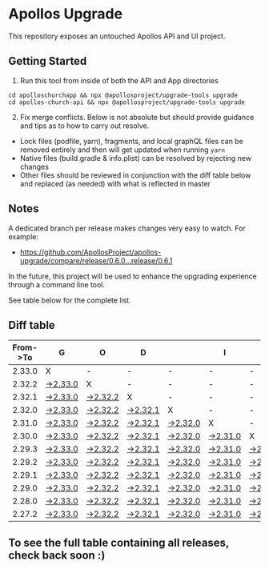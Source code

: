 # Apollos Upgrade

This repository exposes an untouched Apollos API and UI project.

## Getting Started

1. Run this tool from inside of both the API and App directories

```
cd apolloschurchapp && npx @apollosproject/upgrade-tools upgrade
cd apollos-church-api && npx @apollosproject/upgrade-tools upgrade
```

2. Fix merge conflicts. Below is not absolute but should provide guidance and tips as to how to carry out resolve.
* Lock files (podfile, yarn), fragments, and local graphQL files can be removed entirely and then will get updated when running `yarn`
* Native files (build.gradle & info.plist) can be resolved by rejecting new changes
* Other files should be reviewed in conjunction with the diff table below and replaced (as needed) with what is reflected in master

## Notes

A dedicated branch per release makes changes very easy
to watch. For example:

* https://github.com/ApollosProject/apollos-upgrade/compare/release/0.6.0...release/0.6.1

In the future, this project will be used to enhance the upgrading experience through a command line tool.

See table below for the complete list.

## Diff table

| From->To | G                                                                                                    | O                                                                                                    | D                                                                                                    |                                                                                                      | I                                                                                                    | S                                                                                                    |                                                                                                      | G                                                                                                    | O                                                                                                    | O                                                                                                    | D                                                                                                    | !   |
| -------- | ---------------------------------------------------------------------------------------------------- | ---------------------------------------------------------------------------------------------------- | ---------------------------------------------------------------------------------------------------- | ---------------------------------------------------------------------------------------------------- | ---------------------------------------------------------------------------------------------------- | ---------------------------------------------------------------------------------------------------- | ---------------------------------------------------------------------------------------------------- | ---------------------------------------------------------------------------------------------------- | ---------------------------------------------------------------------------------------------------- | ---------------------------------------------------------------------------------------------------- | ---------------------------------------------------------------------------------------------------- | --- |
| 2.33.0   | X                                                                                                    | -                                                                                                    | -                                                                                                    | -                                                                                                    | -                                                                                                    | -                                                                                                    | -                                                                                                    | -                                                                                                    | -                                                                                                    | -                                                                                                    | -                                                                                                    | -   |
| 2.32.2   | [->2.33.0](https://github.com/ApollosProject/apollos-upgrade/compare/release/2.32.2..release/2.33.0) | X                                                                                                    | -                                                                                                    | -                                                                                                    | -                                                                                                    | -                                                                                                    | -                                                                                                    | -                                                                                                    | -                                                                                                    | -                                                                                                    | -                                                                                                    | -   |
| 2.32.1   | [->2.33.0](https://github.com/ApollosProject/apollos-upgrade/compare/release/2.32.1..release/2.33.0) | [->2.32.2](https://github.com/ApollosProject/apollos-upgrade/compare/release/2.32.1..release/2.32.2) | X                                                                                                    | -                                                                                                    | -                                                                                                    | -                                                                                                    | -                                                                                                    | -                                                                                                    | -                                                                                                    | -                                                                                                    | -                                                                                                    | -   |
| 2.32.0   | [->2.33.0](https://github.com/ApollosProject/apollos-upgrade/compare/release/2.32.0..release/2.33.0) | [->2.32.2](https://github.com/ApollosProject/apollos-upgrade/compare/release/2.32.0..release/2.32.2) | [->2.32.1](https://github.com/ApollosProject/apollos-upgrade/compare/release/2.32.0..release/2.32.1) | X                                                                                                    | -                                                                                                    | -                                                                                                    | -                                                                                                    | -                                                                                                    | -                                                                                                    | -                                                                                                    | -                                                                                                    | -   |
| 2.31.0   | [->2.33.0](https://github.com/ApollosProject/apollos-upgrade/compare/release/2.31.0..release/2.33.0) | [->2.32.2](https://github.com/ApollosProject/apollos-upgrade/compare/release/2.31.0..release/2.32.2) | [->2.32.1](https://github.com/ApollosProject/apollos-upgrade/compare/release/2.31.0..release/2.32.1) | [->2.32.0](https://github.com/ApollosProject/apollos-upgrade/compare/release/2.31.0..release/2.32.0) | X                                                                                                    | -                                                                                                    | -                                                                                                    | -                                                                                                    | -                                                                                                    | -                                                                                                    | -                                                                                                    | -   |
| 2.30.0   | [->2.33.0](https://github.com/ApollosProject/apollos-upgrade/compare/release/2.30.0..release/2.33.0) | [->2.32.2](https://github.com/ApollosProject/apollos-upgrade/compare/release/2.30.0..release/2.32.2) | [->2.32.1](https://github.com/ApollosProject/apollos-upgrade/compare/release/2.30.0..release/2.32.1) | [->2.32.0](https://github.com/ApollosProject/apollos-upgrade/compare/release/2.30.0..release/2.32.0) | [->2.31.0](https://github.com/ApollosProject/apollos-upgrade/compare/release/2.30.0..release/2.31.0) | X                                                                                                    | -                                                                                                    | -                                                                                                    | -                                                                                                    | -                                                                                                    | -                                                                                                    | -   |
| 2.29.3   | [->2.33.0](https://github.com/ApollosProject/apollos-upgrade/compare/release/2.29.3..release/2.33.0) | [->2.32.2](https://github.com/ApollosProject/apollos-upgrade/compare/release/2.29.3..release/2.32.2) | [->2.32.1](https://github.com/ApollosProject/apollos-upgrade/compare/release/2.29.3..release/2.32.1) | [->2.32.0](https://github.com/ApollosProject/apollos-upgrade/compare/release/2.29.3..release/2.32.0) | [->2.31.0](https://github.com/ApollosProject/apollos-upgrade/compare/release/2.29.3..release/2.31.0) | [->2.30.0](https://github.com/ApollosProject/apollos-upgrade/compare/release/2.29.3..release/2.30.0) | X                                                                                                    | -                                                                                                    | -                                                                                                    | -                                                                                                    | -                                                                                                    | -   |
| 2.29.2   | [->2.33.0](https://github.com/ApollosProject/apollos-upgrade/compare/release/2.29.2..release/2.33.0) | [->2.32.2](https://github.com/ApollosProject/apollos-upgrade/compare/release/2.29.2..release/2.32.2) | [->2.32.1](https://github.com/ApollosProject/apollos-upgrade/compare/release/2.29.2..release/2.32.1) | [->2.32.0](https://github.com/ApollosProject/apollos-upgrade/compare/release/2.29.2..release/2.32.0) | [->2.31.0](https://github.com/ApollosProject/apollos-upgrade/compare/release/2.29.2..release/2.31.0) | [->2.30.0](https://github.com/ApollosProject/apollos-upgrade/compare/release/2.29.2..release/2.30.0) | [->2.29.3](https://github.com/ApollosProject/apollos-upgrade/compare/release/2.29.2..release/2.29.3) | X                                                                                                    | -                                                                                                    | -                                                                                                    | -                                                                                                    | -   |
| 2.29.1   | [->2.33.0](https://github.com/ApollosProject/apollos-upgrade/compare/release/2.29.1..release/2.33.0) | [->2.32.2](https://github.com/ApollosProject/apollos-upgrade/compare/release/2.29.1..release/2.32.2) | [->2.32.1](https://github.com/ApollosProject/apollos-upgrade/compare/release/2.29.1..release/2.32.1) | [->2.32.0](https://github.com/ApollosProject/apollos-upgrade/compare/release/2.29.1..release/2.32.0) | [->2.31.0](https://github.com/ApollosProject/apollos-upgrade/compare/release/2.29.1..release/2.31.0) | [->2.30.0](https://github.com/ApollosProject/apollos-upgrade/compare/release/2.29.1..release/2.30.0) | [->2.29.3](https://github.com/ApollosProject/apollos-upgrade/compare/release/2.29.1..release/2.29.3) | [->2.29.2](https://github.com/ApollosProject/apollos-upgrade/compare/release/2.29.1..release/2.29.2) | X                                                                                                    | -                                                                                                    | -                                                                                                    | -   |
| 2.29.0   | [->2.33.0](https://github.com/ApollosProject/apollos-upgrade/compare/release/2.29.0..release/2.33.0) | [->2.32.2](https://github.com/ApollosProject/apollos-upgrade/compare/release/2.29.0..release/2.32.2) | [->2.32.1](https://github.com/ApollosProject/apollos-upgrade/compare/release/2.29.0..release/2.32.1) | [->2.32.0](https://github.com/ApollosProject/apollos-upgrade/compare/release/2.29.0..release/2.32.0) | [->2.31.0](https://github.com/ApollosProject/apollos-upgrade/compare/release/2.29.0..release/2.31.0) | [->2.30.0](https://github.com/ApollosProject/apollos-upgrade/compare/release/2.29.0..release/2.30.0) | [->2.29.3](https://github.com/ApollosProject/apollos-upgrade/compare/release/2.29.0..release/2.29.3) | [->2.29.2](https://github.com/ApollosProject/apollos-upgrade/compare/release/2.29.0..release/2.29.2) | [->2.29.1](https://github.com/ApollosProject/apollos-upgrade/compare/release/2.29.0..release/2.29.1) | X                                                                                                    | -                                                                                                    | -   |
| 2.28.0   | [->2.33.0](https://github.com/ApollosProject/apollos-upgrade/compare/release/2.28.0..release/2.33.0) | [->2.32.2](https://github.com/ApollosProject/apollos-upgrade/compare/release/2.28.0..release/2.32.2) | [->2.32.1](https://github.com/ApollosProject/apollos-upgrade/compare/release/2.28.0..release/2.32.1) | [->2.32.0](https://github.com/ApollosProject/apollos-upgrade/compare/release/2.28.0..release/2.32.0) | [->2.31.0](https://github.com/ApollosProject/apollos-upgrade/compare/release/2.28.0..release/2.31.0) | [->2.30.0](https://github.com/ApollosProject/apollos-upgrade/compare/release/2.28.0..release/2.30.0) | [->2.29.3](https://github.com/ApollosProject/apollos-upgrade/compare/release/2.28.0..release/2.29.3) | [->2.29.2](https://github.com/ApollosProject/apollos-upgrade/compare/release/2.28.0..release/2.29.2) | [->2.29.1](https://github.com/ApollosProject/apollos-upgrade/compare/release/2.28.0..release/2.29.1) | [->2.29.0](https://github.com/ApollosProject/apollos-upgrade/compare/release/2.28.0..release/2.29.0) | X                                                                                                    | -   |
| 2.27.2   | [->2.33.0](https://github.com/ApollosProject/apollos-upgrade/compare/release/2.27.2..release/2.33.0) | [->2.32.2](https://github.com/ApollosProject/apollos-upgrade/compare/release/2.27.2..release/2.32.2) | [->2.32.1](https://github.com/ApollosProject/apollos-upgrade/compare/release/2.27.2..release/2.32.1) | [->2.32.0](https://github.com/ApollosProject/apollos-upgrade/compare/release/2.27.2..release/2.32.0) | [->2.31.0](https://github.com/ApollosProject/apollos-upgrade/compare/release/2.27.2..release/2.31.0) | [->2.30.0](https://github.com/ApollosProject/apollos-upgrade/compare/release/2.27.2..release/2.30.0) | [->2.29.3](https://github.com/ApollosProject/apollos-upgrade/compare/release/2.27.2..release/2.29.3) | [->2.29.2](https://github.com/ApollosProject/apollos-upgrade/compare/release/2.27.2..release/2.29.2) | [->2.29.1](https://github.com/ApollosProject/apollos-upgrade/compare/release/2.27.2..release/2.29.1) | [->2.29.0](https://github.com/ApollosProject/apollos-upgrade/compare/release/2.27.2..release/2.29.0) | [->2.28.0](https://github.com/ApollosProject/apollos-upgrade/compare/release/2.27.2..release/2.28.0) | X   |

## To see the full table containing all releases, check back soon :)
